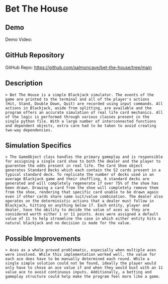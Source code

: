 # Bet The House

## Demo
Demo Video: <URL>

## GitHub Repository
GitHub Repo: <https://github.com/salmoncave/bet-the-house/tree/main>

## Description

    > Bet The House is a simple Blackjack simulator. The events of the game are printed to the terminal and all of the player's actions
    (Hit, Stand, Double Down, Quit) are recorded using input commands. All actions in Blackjack, aside from splitting, are available and the program offers an accurate simulation of real life card mechanics. All of the logic is performed through various classes present in the single python file. With a large number of interconnected functions and dependent objects, extra care had to be taken to avoid creating two-way dependencies.
    
## Simulation Specifics

    > The GameObject class handles the primary gameplay and is responsible for assigning a single card shoe to both the dealer and the player to guarentee the odds present in real life. The Card Shoe object generates Standard Decks which each contain the 52 cards present in a typical standard deck. To replicate the number of decks used in an average Blackjack game and their shuffling, 6 standard decks are generated and will completely regenerate if over 75% of the shoe has been drawn. Drawing a card from the shoe will completely remove them from the shoe, rendering that specific card unable to be drawn again even if other cards share same suit/value combination. The dealer also operates on the deterministic actions that a dealer must follow in Blackjack, hitting on anything below 17. Each entity, player and dealer, have the ability to decide the value of aces as they are considered worth either 1 or 11 points. Aces were assigned a default value of 11 to help streamline the case in which either entity hits a natural blackjack and no decision is made for the value. 
    
## Possible Improvements

    > Aces as a whole proved problematic, especially when multiple aces were involved. While this implementation worked well, the value for each ace does have to be manually determined each round. While a single simple solution could not be found, ideally the player would only have to chose an ace value if and when they would bust with an 11 value ace to avoid continuous inputs. Additionally, a betting and gameplay structure could help make the program feel more like a game.